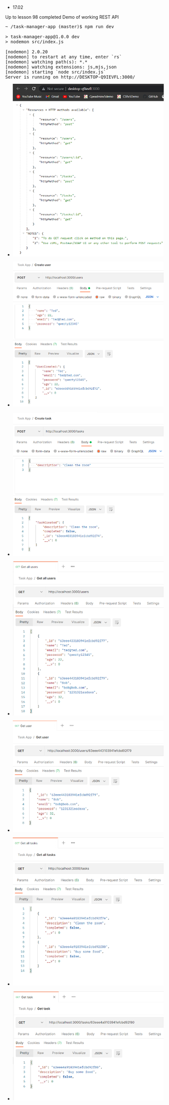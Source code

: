 - 17.02

Up to lesson 98 completed
Demo of working REST API

<pre>
~ /task-manager-app (master)$ npm run dev

> task-manager-app@1.0.0 dev
> nodemon src/index.js

[nodemon] 2.0.20
[nodemon] to restart at any time, enter `rs`
[nodemon] watching path(s): *.*
[nodemon] watching extensions: js,mjs,json
[nodemon] starting `node src/index.js`
Server is running on http://DESKTOP-Q9IEVFL:3000/
</pre>

- ![](https://github.com/swifty94/nodejs-course/blob/master/task-manager-app/examples/example_1.png)

- ![](https://github.com/swifty94/nodejs-course/blob/master/task-manager-app/examples/postman_1.png)

- ![](https://github.com/swifty94/nodejs-course/blob/master/task-manager-app/examples/postman_2.png)

- ![](https://github.com/swifty94/nodejs-course/blob/master/task-manager-app/examples/postman_3.png)

- ![](https://github.com/swifty94/nodejs-course/blob/master/task-manager-app/examples/postman_4.png)

- ![](https://github.com/swifty94/nodejs-course/blob/master/task-manager-app/examples/postman_5.png)

- ![](https://github.com/swifty94/nodejs-course/blob/master/task-manager-app/examples/postman_6.png)